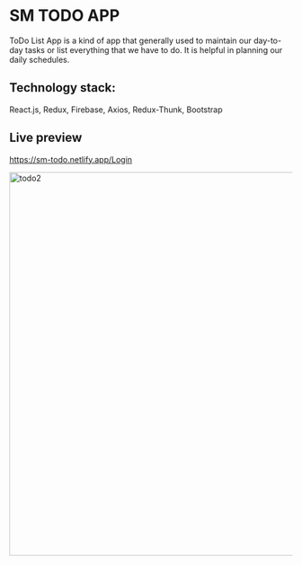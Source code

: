 # SM TODO APP
ToDo List App is a kind of app that generally used to maintain our day-to-day tasks or list everything that we have to do. It is helpful in planning our daily schedules.

## Technology stack:
React.js, Redux, Firebase, Axios, Redux-Thunk, Bootstrap

## Live preview
https://sm-todo.netlify.app/Login

<img width="683" alt="todo2" src="https://user-images.githubusercontent.com/56683358/135342240-a2943645-15be-4c38-bef0-efa43aca4ac8.png">
